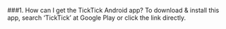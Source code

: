###1. How can I get the TickTick Android app?
To download & install this app, search ‘TickTick’ at Google Play or click the link directly. 

